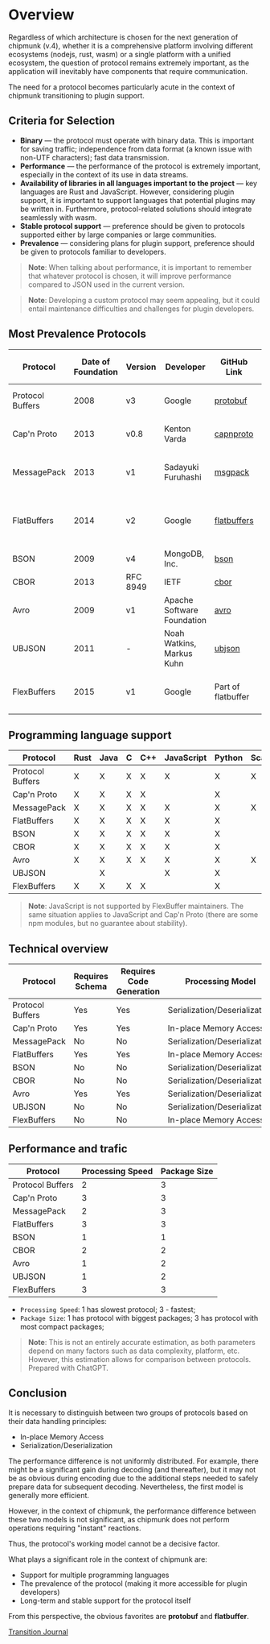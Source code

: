 # Overview

Regardless of which architecture is chosen for the next generation of chipmunk (v.4), whether it is a comprehensive platform involving different ecosystems (nodejs, rust, wasm) or a single platform with a unified ecosystem, the question of protocol remains extremely important, as the application will inevitably have components that require communication.

The need for a protocol becomes particularly acute in the context of chipmunk transitioning to plugin support.

## Criteria for Selection

- **Binary** — the protocol must operate with binary data. This is important for saving traffic; independence from data format (a known issue with non-UTF characters); fast data transmission.
- **Performance** — the performance of the protocol is extremely important, especially in the context of its use in data streams.
- **Availability of libraries in all languages important to the project** — key languages are Rust and JavaScript. However, considering plugin support, it is important to support languages that potential plugins may be written in. Furthermore, protocol-related solutions should integrate seamlessly with wasm.
- **Stable protocol support** — preference should be given to protocols supported either by large companies or large communities.
- **Prevalence** — considering plans for plugin support, preference should be given to protocols familiar to developers.

> **Note**: When talking about performance, it is important to remember that whatever protocol is chosen, it will improve performance compared to JSON used in the current version.

> **Note**: Developing a custom protocol may seem appealing, but it could entail maintenance difficulties and challenges for plugin developers.

## Most Prevalence Protocols

| Protocol         | Date of Foundation | Version | Developer              | GitHub Link                                               | Main Application Area             | Stars | Forks |
|------------------|--------------------|-----------------|------------------------|-----------------------------------------------------------|-----------------------------------|-------|-------|
| Protocol Buffers | 2008               | v3         | Google                 | [protobuf](https://gith.19.1ub.com/protocolbuffers/protobuf)    | Communication, microservices, RPC | 64K   | 15K   |
| Cap'n Proto      | 2013               | v0.8          | Kenton Varda           | [capnproto](https://github.com/capnproto/capnproto)        | High-performance systems, RPC     | 11K   | 900   |
| MessagePack      | 2013               | v1          | Sadayuki Furuhashi     | [msgpack](https://github.com/msgpack/msgpack)              | Web, microservices, cross-language communication | 7K   | 500   |
| FlatBuffers      | 2014               | v2         | Google                 | [flatbuffers](https://github.com/google/flatbuffers)       | Game industry, real-time systems, high-performance systems | 22K   | 3K   |
| BSON             | 2009               | v4          | MongoDB, Inc.          | [bson](https://github.com/mongodb/bson-rust)               | Databases, MongoDB               | 400   | 100   |
| CBOR             | 2013               | RFC 8949        | IETF                   | [cbor](https://github.com/intel/tinycbor)                  | Embedded systems, IoT            | 500   | 200   |
| Avro             | 2009               | v1         | Apache Software Foundation | [avro](https://github.com/apache/avro)                 | Big Data, data storage systems    | 3K   | 1.5K   |
| UBJSON           | 2011               | -               | Noah Watkins, Markus Kuhn | [ubjson](https://github.com/ubjson/universal-binary-json) | Web, cross-language communication | 100   | 10   |
| FlexBuffers      | 2015               | v1         | Google                 | Part of flatbuffer | Real-time systems, dynamic data structures | -   | -   |


## Programming language support

| Protocol         | Rust | Java | C | C++ | JavaScript | Python | Scala | Go |
|------------------|------|------|---|-----|------------|--------|-------|----|
| Protocol Buffers | X    | X    | X | X   | X          | X      | X     | X  |
| Cap'n Proto      | X    | X    | X | X   |            | X      |       | X  |
| MessagePack      | X    | X    | X | X   | X          | X      | X     | X  |
| FlatBuffers      | X    | X    | X | X   | X          | X      |       | X  |
| BSON             | X    | X    | X | X   | X          | X      |       | X  |
| CBOR             | X    | X    | X | X   | X          | X      |       | X  |
| Avro             | X    | X    | X | X   | X          | X      | X     | X  |
| UBJSON           |      | X    |   |     | X          | X      |       | X  |
| FlexBuffers      | X    | X    | X | X   |            | X      |       | X  |

> **Note**: JavaScript is not supported by FlexBuffer maintainers. The same situation applies to JavaScript and Cap'n Proto (there are some npm modules, but no guarantee about stability).

## Technical overview

| Protocol         | Requires Schema | Requires Code Generation | Processing Model            |
|------------------|-----------------|--------------------------|-----------------------------|
| Protocol Buffers | Yes             | Yes                      | Serialization/Deserialization |
| Cap'n Proto      | Yes             | Yes                      | In-place Memory Access        |
| MessagePack      | No              | No                       | Serialization/Deserialization |
| FlatBuffers      | Yes             | Yes                      | In-place Memory Access        |
| BSON             | No              | No                       | Serialization/Deserialization |
| CBOR             | No              | No                       | Serialization/Deserialization |
| Avro             | Yes             | Yes                      | Serialization/Deserialization |
| UBJSON           | No              | No                       | Serialization/Deserialization |
| FlexBuffers      | No              | No                       | In-place Memory Access        |

## Performance and trafic
| Protocol         | Processing Speed | Package Size |
|------------------|------------------|--------------|
| Protocol Buffers | 2                | 3            |
| Cap'n Proto      | 3                | 3            |
| MessagePack      | 2                | 3            |
| FlatBuffers      | 3                | 3            |
| BSON             | 1                | 1            |
| CBOR             | 2                | 2            |
| Avro             | 1                | 2            |
| UBJSON           | 1                | 2            |
| FlexBuffers      | 3                | 3            |

- `Processing Speed`: 1 has slowest protocol; 3 - fastest;
- `Package Size`: 1 has protocol with biggest packages; 3 has protocol with most compact packages; 

> **Note**: This is not an entirely accurate estimation, as both parameters depend on many factors such as data complexity, platform, etc. However, this estimation allows for comparison between protocols. Prepared with ChatGPT.

## Conclusion

It is necessary to distinguish between two groups of protocols based on their data handling principles:

- In-place Memory Access
- Serialization/Deserialization

The performance difference is not uniformly distributed. For example, there might be a significant gain during decoding (and thereafter), but it may not be as obvious during encoding due to the additional steps needed to safely prepare data for subsequent decoding. Nevertheless, the first model is generally more efficient.

However, in the context of chipmunk, the performance difference between these two models is not significant, as chipmunk does not perform operations requiring "instant" reactions.

Thus, the protocol's working model cannot be a decisive factor.

What plays a significant role in the context of chipmunk are:
- Support for multiple programming languages
- The prevalence of the protocol (making it more accessible for plugin developers)
- Long-term and stable support for the protocol itself

From this perspective, the obvious favorites are **protobuf** and **flatbuffer**.

[Transition Journal](./transition.md)
